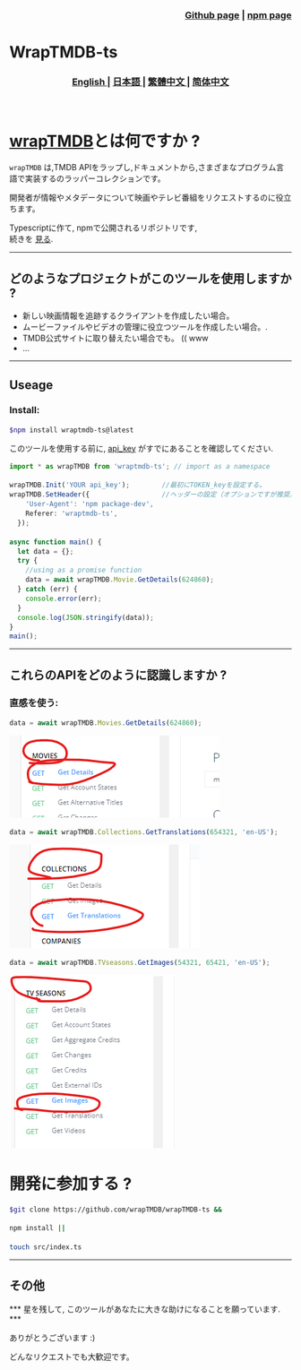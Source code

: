 
<h3 align="right">
<a href="https://github.com/wrapTMDB/wrapTMDB-ts">Github page</a> |
<a href="https://www.npmjs.com/package/wraptmdb-ts">npm page</a>  
</h3>


# WrapTMDB-ts  
<h3>
<p align="center">
<a href="README.md"> English </a>|
<a href="/docs/README_ja.md"> 日本語 </a>|
<a href="/docs/README_zh-tw.md"> 繁體中文 </a>|
<a href="/docs/README_zh-ch.md"> 简体中文 </a>
</p>
</h3>
<br/>

# [wrapTMDB](https://github.com/wrapTMDB/wrapTMDB)とは何ですか ?

```wrapTMDB``` は,TMDB APIをラップし,ドキュメントから,さまざまなプログラム言語で実装するのラッパーコレクションです。

開発者が情報やメタデータについて映画やテレビ番組をリクエストするのに役立ちます。<br/>

Typescriptに作て, npmで公開されるリポジトリです,<br/>
続きを [見る](https://github.com/wrapTMDB/wrapTMDB).
___
## どのようなプロジェクトがこのツールを使用しますか ?

- 新しい映画情報を追跡するクライアントを作成したい場合。
- ムービーファイルやビデオの管理に役立つツールを作成したい場合。.
- TMDB公式サイトに取り替えたい場合でも。 (( www
- ...

___
## Useage

### Install:

```bash
$npm install wraptmdb-ts@latest
```

このツールを使用する前に, [api_key](https://developers.themoviedb.org/3/getting-started/authentication) がすでにあることを確認してください.
<br/>

``` Typescript
import * as wrapTMDB from 'wraptmdb-ts'; // import as a namespace

wrapTMDB.Init('YOUR api_key');        //最初にTOKEN_keyを設定する。 
wrapTMDB.SetHeader({                  //ヘッダーの設定（オプションですが推奨）
    'User-Agent': 'npm package-dev',
    Referer: 'wraptmdb-ts',
  });

async function main() {
  let data = {};
  try {
    //using as a promise function
    data = await wrapTMDB.Movie.GetDetails(624860); 
  } catch (err) {
    console.error(err);
  }
  console.log(JSON.stringify(data));
}
main();
```
___

## これらのAPIをどのように認識しますか ?

### 直感を使う:

```Typescript
data = await wrapTMDB.Movies.GetDetails(624860);
```
![alt text](172714.png)

```Typescript
data = await wrapTMDB.Collections.GetTranslations(654321, 'en-US');
```
![alt text](172927.png)

```Typescript
data = await wrapTMDB.TVseasons.GetImages(54321, 65421, 'en-US');
```
![alt text](172331.png)



# 開発に参加する ?
```bash
$git clone https://github.com/wrapTMDB/wrapTMDB-ts &&

npm install ||

touch src/index.ts 
```

___
## その他

*** 星を残して, このツールがあなたに大きな助けになることを願っています. ***

ありがとうございます :)

どんなリクエストでも大歓迎です。